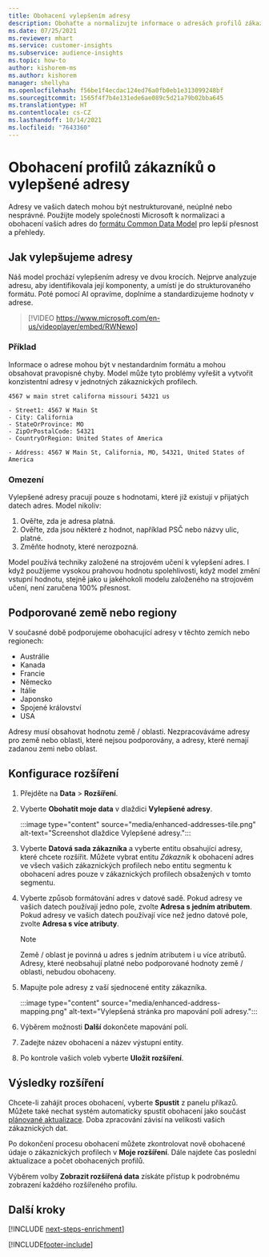```yaml
---
title: Obohacení vylepšením adresy
description: Obohaťte a normalizujte informace o adresách profilů zákazníků s modely společnosti Microsoft.
ms.date: 07/25/2021
ms.reviewer: mhart
ms.service: customer-insights
ms.subservice: audience-insights
ms.topic: how-to
author: kishorem-ms
ms.author: kishorem
manager: shellyha
ms.openlocfilehash: f56be1f4ecdac124ed76a0fb0eb1e313099248bf
ms.sourcegitcommit: 1565f4f7b4e131ede6ae089c5d21a79b02bba645
ms.translationtype: HT
ms.contentlocale: cs-CZ
ms.lasthandoff: 10/14/2021
ms.locfileid: "7643360"
---
```

# <a name="enrichment-of-customer-profiles-with-enhanced-addresses"></a>Obohacení profilů zákazníků o vylepšené adresy

Adresy ve vašich datech mohou být nestrukturované, neúplné nebo nesprávné. Použijte modely společnosti Microsoft k normalizaci a obohacení vašich adres do [formátu Common Data Model](/common-data-model/schema/core/applicationcommon/address) pro lepší přesnost a přehledy.

## <a name="how-we-enhance-addresses"></a>Jak vylepšujeme adresy

Náš model prochází vylepšením adresy ve dvou krocích. Nejprve analyzuje adresu, aby identifikovala její komponenty, a umístí je do strukturovaného formátu. Poté pomocí AI opravíme, doplníme a standardizujeme hodnoty v adrese.

> [!VIDEO https://www.microsoft.com/en-us/videoplayer/embed/RWNewo]

### <a name="example"></a>Příklad

Informace o adrese mohou být v nestandardním formátu a mohou obsahovat pravopisné chyby. Model může tyto problémy vyřešit a vytvořit konzistentní adresy v jednotných zákaznických profilech.

```Input
4567 w main stret californa missouri 54321 us
```

```Output
- Street1: 4567 W Main St
- City: California
- StateOrProvince: MO
- ZipOrPostalCode: 54321
- CountryOrRegion: United States of America

- Address: 4567 W Main St, California, MO, 54321, United States of America
```

### <a name="limitations"></a>Omezení

Vylepšené adresy pracují pouze s hodnotami, které již existují v přijatých datech adres. Model nikoliv: 

1. Ověřte, zda je adresa platná.
2. Ověřte, zda jsou některé z hodnot, například PSČ nebo názvy ulic, platné.
3. Změňte hodnoty, které nerozpozná.

Model používá techniky založené na strojovém učení k vylepšení adres. I když použijeme vysokou prahovou hodnotu spolehlivosti, když model změní vstupní hodnotu, stejně jako u jakéhokoli modelu založeného na strojovém učení, není zaručena 100% přesnost.

## <a name="supported-countries-or-regions"></a>Podporované země nebo regiony

V současné době podporujeme obohacující adresy v těchto zemích nebo regionech: 

- Austrálie
- Kanada
- Francie
- Německo
- Itálie
- Japonsko
- Spojené království
- USA

Adresy musí obsahovat hodnotu země / oblasti. Nezpracováváme adresy pro země nebo oblasti, které nejsou podporovány, a adresy, které nemají zadanou zemi nebo oblast.

## <a name="configure-the-enrichment"></a>Konfigurace rozšíření

1. Přejděte na **Data** > **Rozšíření**.

1. Vyberte **Obohatit moje data** v dlaždici **Vylepšené adresy**.

   :::image type="content" source="media/enhanced-addresses-tile.png" alt-text="Screenshot dlaždice Vylepšené adresy.":::

1. Vyberte **Datová sada zákazníka** a vyberte entitu obsahující adresy, které chcete rozšířit. Můžete vybrat entitu *Zákazník* k obohacení adres ve všech vašich zákaznických profilech nebo entitu segmentu k obohacení adres pouze v zákaznických profilech obsažených v tomto segmentu.

1. Vyberte způsob formátování adres v datové sadě. Pokud adresy ve vašich datech používají jedno pole, zvolte **Adresa s jedním atributem**. Pokud adresy ve vašich datech používají více než jedno datové pole, zvolte **Adresa s více atributy**.

   > [!NOTE]
   > Země / oblast je povinná u adres s jedním atributem i u více atributů. Adresy, které neobsahují platné nebo podporované hodnoty země / oblasti, nebudou obohaceny.

1.  Mapujte pole adresy z vaší sjednocené entity zákazníka.

    :::image type="content" source="media/enhanced-address-mapping.png" alt-text="Vylepšená stránka pro mapování polí adresy.":::

1. Výběrem možnosti **Další** dokončete mapování polí.

1. Zadejte název obohacení a název výstupní entity.

1. Po kontrole vašich voleb vyberte **Uložit rozšíření**.

## <a name="enrichment-results"></a>Výsledky rozšíření

Chcete-li zahájit proces obohacení, vyberte **Spustit** z panelu příkazů. Můžete také nechat systém automaticky spustit obohacení jako součást [plánované aktualizace](system.md#schedule-tab). Doba zpracování závisí na velikosti vašich zákaznických dat.

Po dokončení procesu obohacení můžete zkontrolovat nově obohacené údaje o zákaznických profilech v **Moje rozšíření**. Dále najdete čas poslední aktualizace a počet obohacených profilů.

Výběrem volby **Zobrazit rozšířená data** získáte přístup k podrobnému zobrazení každého rozšířeného profilu.

## <a name="next-steps"></a>Další kroky

[!INCLUDE [next-steps-enrichment](../includes/next-steps-enrichment.md)]

[!INCLUDE[footer-include](../includes/footer-banner.md)]
